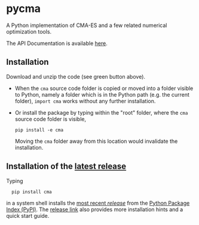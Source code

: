 # pycma
A Python implementation of CMA-ES and a few related numerical optimization tools. 

The API Documentation is available [here](http://cma.gforge.inria.fr/apidocs-pycma).

## Installation

Download and unzip the code (see green button above). 

- When the ``cma`` source code folder is copied or moved into a folder visible to Python, 
  namely a folder which is in the Python path (e.g. the current folder), ``import cma`` 
  works without any further installation.

- Or install the package by typing within the "root" folder, where the ``cma`` source 
  code folder is visible,

      pip install -e cma

  Moving the ``cma`` folder away from this location would invalidate the 
  installation.

## Installation of the [latest release](https://pypi.python.org/pypi/cma)
Typing
```
  pip install cma
```
in a system shell installs the [most recent _release_](https://pypi.python.org/pypi/cma)
from the [Python Package Index (PyPI)](https://pypi.python.org/pypi). The [release link](https://pypi.python.org/pypi/cma)
also provides more installation hints and a quick start guide.
